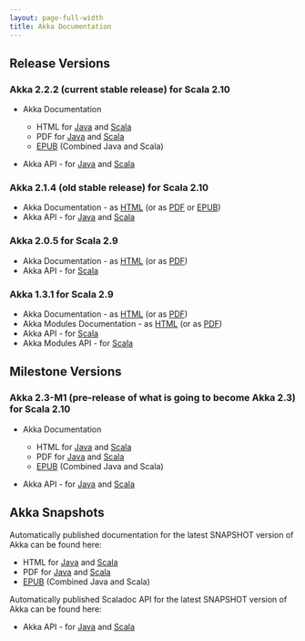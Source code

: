 ```yaml
---
layout: page-full-width
title: Akka Documentation
---
```


## Release Versions

### Akka 2.2.2 (current stable release) for Scala 2.10

* Akka Documentation

  * HTML for [Java](http://doc.akka.io/docs/akka/2.2.2/java.html) and [Scala](http://doc.akka.io/docs/akka/2.2.2/scala.html)
  * PDF for [Java](http://doc.akka.io/docs/akka/2.2.2/AkkaJava.pdf) and [Scala](http://doc.akka.io/docs/akka/2.2.2/AkkaScala.pdf)
  * [EPUB](http://doc.akka.io/docs/akka/2.2.2/Akka.epub) (Combined Java and Scala)

* Akka API - for [Java](http://doc.akka.io/japi/akka/2.2.2/) and [Scala](http://doc.akka.io/api/akka/2.2.2/)

### Akka 2.1.4 (old stable release) for Scala 2.10

* Akka Documentation - as [HTML](http://doc.akka.io/docs/akka/2.1.4) (or as [PDF](http://doc.akka.io/docs/akka/2.1.4/Akka.pdf) or [EPUB](http://doc.akka.io/docs/akka/2.1.4/Akka.epub)) 
* Akka API - for [Java](http://doc.akka.io/japi/akka/2.1.4/) and [Scala](http://doc.akka.io/api/akka/2.1.4/)

### Akka 2.0.5 for Scala 2.9

* Akka Documentation - as [HTML](http://doc.akka.io/docs/akka/2.0.5) (or as [PDF](http://doc.akka.io/docs/akka/2.0.5/Akka.pdf))
* Akka API - for [Scala](http://doc.akka.io/api/akka/2.0.5)


### Akka 1.3.1 for Scala 2.9

* Akka Documentation - as [HTML](http://doc.akka.io/docs/akka/1.3.1) (or as [PDF](http://doc.akka.io/docs/akka/1.3.1/Akka.pdf))
* Akka Modules Documentation - as [HTML](http://doc.akka.io/docs/akka-modules/1.3.1) (or as [PDF](http://doc.akka.io/docs/akka-modules/1.3.1/AkkaModules.pdf))
* Akka API - for [Scala](http://doc.akka.io/api/akka/1.3.1)
* Akka Modules API - for [Scala](http://doc.akka.io/api/akka-modules/1.3.1)

## Milestone Versions

### Akka 2.3-M1 (pre-release of what is going to become Akka 2.3) for Scala 2.10

* Akka Documentation

  * HTML for [Java](http://doc.akka.io/docs/akka/2.3-M1/java.html) and [Scala](http://doc.akka.io/docs/akka/2.3-M1/scala.html)
  * PDF for [Java](http://doc.akka.io/docs/akka/2.3-M1/AkkaJava.pdf) and [Scala](http://doc.akka.io/docs/akka/2.3-M1/AkkaScala.pdf)
  * [EPUB](http://doc.akka.io/docs/akka/2.3-M1/Akka.epub) (Combined Java and Scala)

* Akka API - for [Java](http://doc.akka.io/japi/akka/2.3-M1/) and [Scala](http://doc.akka.io/api/akka/2.3-M1/)

## Akka Snapshots

Automatically published documentation for the latest SNAPSHOT version of Akka can be found here:

* HTML for [Java](http://doc.akka.io/docs/akka/snapshot/java.html) and [Scala](http://doc.akka.io/docs/akka/snapshot/scala.html)
* PDF for [Java](http://doc.akka.io/docs/akka/snapshot/AkkaJava.pdf) and [Scala](http://doc.akka.io/docs/akka/snapshot/AkkaScala.pdf)
* [EPUB](http://doc.akka.io/docs/akka/snapshot/Akka.epub) (Combined Java and Scala)

Automatically published Scaladoc API for the latest SNAPSHOT version of Akka can be found here:

* Akka API - for [Java](http://doc.akka.io/japi/akka/snapshot/) and [Scala](http://doc.akka.io/api/akka/snapshot/)
